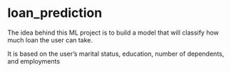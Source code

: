 # loan_prediction

The idea behind this ML project is to build a model that will classify how much loan the user can take.

It is based on the user’s marital status, education, number of dependents, and employments
